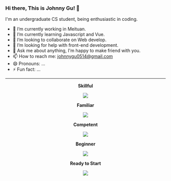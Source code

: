 ### Hi there, This is Johnny Gu! 👋

I'm an undergraduate CS student, being enthusiastic in coding.

- 🔭 I’m currently working in Meituan.
- 🌱 I’m currently learning Javascript and Vue.
- 👯 I’m looking to collaborate on Web develop.
- 🤔 I’m looking for help with front-end development.
- 💬 Ask me about anything, I'm happy to make friend with you.
- 📫 How to reach me: johnnygu0514@gmail.com
- 😄 Pronouns: ...
- ⚡ Fun fact: ...

---

<p align="center"> 
<strong> Skillful </strong>
</p>
<p align="center">
  <a href="https://skillicons.dev">
    <img src="https://skillicons.dev/icons?i=html,css,js,vue,vim" />
  </a>
</p>
<p align="center"> 
<strong> Familiar </strong>
</p>
<p align="center">
  <a href="https://skillicons.dev">
    <img src="https://skillicons.dev/icons?i=cpp,c,cs,java,py" />
  </a>
</p>
<p align="center"> 
<strong> Competent </strong>
</p>
<p align="center">
  <a href="https://skillicons.dev">
    <img src="https://skillicons.dev/icons?i=bash,git,md" />
  </a>
</p>
<p align="center"> 
<strong> Beginner </strong>
</p>
<p align="center">
  <a href="https://skillicons.dev">
    <img src="https://skillicons.dev/icons?i=linux,docker,mysql,react,godot,nodejs,pytorch,unity" />
  </a>
</p>
<p align="center"> 
<strong> Ready to Start </strong>
</p>
<p align="center">
  <a href="https://skillicons.dev">
    <img src="https://skillicons.dev/icons?i=babel,jenkins,neovim,sass,spring,sqlite,tailwind,threejs,react,ts,vite,webpack,mongodb,maven" />
  </a>
</p>
